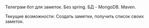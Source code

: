 Телеграм бот для заметок.
Без spring. БД - MongoDB. Maven.

Текущие возможности: Создать заметки, получить список своих заметок.
